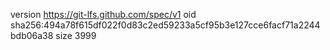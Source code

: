 version https://git-lfs.github.com/spec/v1
oid sha256:494a78f615df022f0d83c2ed59233a5cf95b3e127cce6facf71a2244bdb06a38
size 3999
